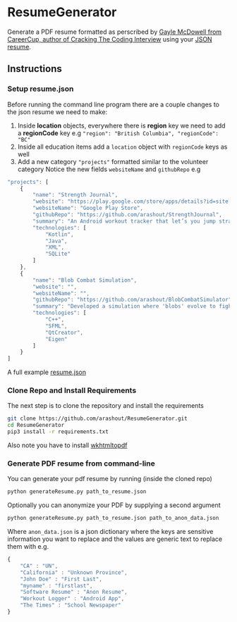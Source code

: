 # ResumeGenerator
Generate a PDF resume formatted as perscribed by [Gayle McDowell from CareerCup, author of Cracking The Coding Interview](https://www.careercup.com/resume)
using your [JSON resume](https://jsonresume.org/schema/).        
## Instructions

### Setup resume.json

Before running the command line program there are a couple changes to the json resume we need to make:
1. Inside **location** objects, everywhere there is **region** key we need to add a **regionCode** key
e.g `"region": "British Columbia", "regionCode": "BC"`
2. Inside all education items add a `location` object with `regionCode` keys as well
3. Add a new category `"projects"` formatted similar to the volunteer category
Notice the new fields `websiteName` and `githubRepo`
e.g
```javascript
"projects": [
    {
        "name": "Strength Journal",
        "website": "https://play.google.com/store/apps/details?id=site.arashout.workoutnotebook",
        "websiteName": "Google Play Store",
        "githubRepo": "https://github.com/arashout/StrengthJournal",
        "summary": "An Android workout tracker that let’s you jump straight into recording your exercises",
        "technologies": [
            "Kotlin",
            "Java",
            "XML",
            "SQLite"
        ]
    },
    {
        "name": "Blob Combat Simulation",
        "website": "",
        "websiteName": "",
        "githubRepo": "https://github.com/arashout/BlobCombatSimulator",
        "summary": "Developed a simulation where 'blobs' evolve to fight using neural networks and different genetic selection algorithms",
        "technologies": [
            "C++",
            "SFML",
            "QtCreator",
            "Eigen"
        ]
    }
]
```
A full example [resume.json](resume.json)

### Clone Repo and Install Requirements
The next step is to clone the repository and install the requirements
```bash
git clone https://github.com/arashout/ResumeGenerator.git
cd ResumeGenerator
pip3 install -r requirements.txt
```
Also note you have to install [wkhtmltopdf](https://github.com/pdfkit/pdfkit/wiki/Installing-WKHTMLTOPDF)

### Generate PDF resume from command-line
You can generate your pdf resume by running (inside the cloned repo)
```bash
python generateResume.py path_to_resume.json
```
Optionally you can anonymize your PDF by supplying a second argument
```bash
python generateResume.py path_to_resume.json path_to_anon_data.json
```
Where `anon_data.json` is a json dictionary where the keys are sensitive information
you want to replace and the values are generic text to replace them with
e.g.
```javascript
{
    "CA" : "UN",
    "California" : "Unknown Province",
    "John Doe" : "First Last",
    "myname" : "firstlast",
    "Software Resume" : "Anon Resume",
    "Workout Logger" : "Android App",
    "The Times" : "School Newspaper"
}
```
